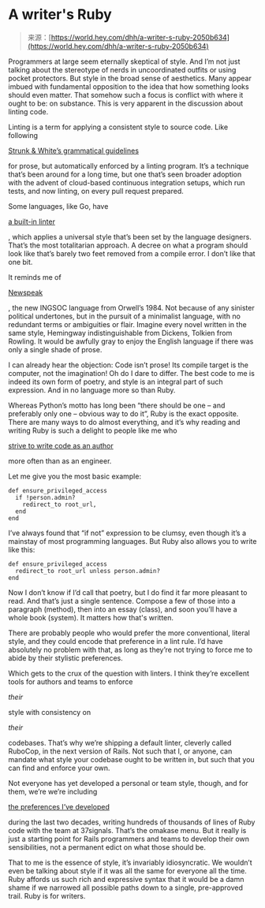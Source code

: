 <!--yml
category: 未分类
date: 2024-05-27 14:31:32
-->

# A writer's Ruby

> 来源：[https://world.hey.com/dhh/a-writer-s-ruby-2050b634](https://world.hey.com/dhh/a-writer-s-ruby-2050b634)

Programmers at large seem eternally skeptical of style. And I’m not just talking about the stereotype of nerds in uncoordinated outfits or using pocket protectors. But style in the broad sense of aesthetics. Many appear imbued with fundamental opposition to the idea that how something looks should even matter. That somehow such a focus is conflict with where it ought to be: on substance. This is very apparent in the discussion about linting code.

Linting is a term for applying a consistent style to source code. Like following

[Strunk & White’s grammatical guidelines](https://www.amazon.com/Elements-Style-Fourth-William-Strunk/dp/020530902X)

for prose, but automatically enforced by a linting program. It’s a technique that’s been around for a long time, but one that’s seen broader adoption with the advent of cloud-based continuous integration setups, which run tests, and now linting, on every pull request prepared.

Some languages, like Go, have

[a built-in linter](https://go.dev/blog/gofmt)

, which applies a universal style that’s been set by the language designers. That’s the most totalitarian approach. A decree on what a program should look like that’s barely two feet removed from a compile error. I don’t like that one bit.

It reminds me of

[Newspeak](https://bookanalysis.com/1984/newspeak/)

, the new INGSOC language from Orwell’s 1984\. Not because of any sinister political undertones, but in the pursuit of a minimalist language, with no redundant terms or ambiguities or flair. Imagine every novel written in the same style, Hemingway indistinguishable from Dickens, Tolkien from Rowling. It would be awfully gray to enjoy the English language if there was only a single shade of prose.

I can already hear the objection: Code isn’t prose! Its compile target is the computer, not the imagination! Oh do I dare to differ. The best code to me is indeed its own form of poetry, and style is an integral part of such expression. And in no language more so than Ruby.

Whereas Python’s motto has long been “there should be one – and preferably only one – obvious way to do it”, Ruby is the exact opposite. There are many ways to do almost everything, and it’s why reading and writing Ruby is such a delight to people like me who

[strive to write code as an author](https://www.youtube.com/watch?v=9LfmrkyP81M)

more often than as an engineer.

Let me give you the most basic example:

```
def ensure_privileged_access
  if !person.admin?
    redirect_to root_url,
  end
end
```

I’ve always found that “if not” expression to be clumsy, even though it’s a mainstay of most programming languages. But Ruby also allows you to write like this:

```
def ensure_privileged_access
  redirect_to root_url unless person.admin?
end
```

Now I don’t know if I’d call that poetry, but I do find it far more pleasant to read. And that’s just a single sentence. Compose a few of those into a paragraph (method), then into an essay (class), and soon you’ll have a whole book (system). It matters how that's written.

There are probably people who would prefer the more conventional, literal style, and they could encode that preference in a lint rule. I’d have absolutely no problem with that, as long as they’re not trying to force me to abide by their stylistic preferences.

Which gets to the crux of the question with linters. I think they’re excellent tools for authors and teams to enforce

*their*

style with consistency on

*their*

codebases. That’s why we’re shipping a default linter, cleverly called RuboCop, in the next version of Rails. Not such that I, or anyone, can mandate what style your codebase ought to be written in, but such that you can find and enforce your own.

Not everyone has yet developed a personal or team style, though, and for them, we’re we’re including

[the preferences I’ve developed](https://github.com/rails/rubocop-rails-omakase/)

during the last two decades, writing hundreds of thousands of lines of Ruby code with the team at 37signals. That’s the omakase menu. But it really is just a starting point for Rails programmers and teams to develop their own sensibilities, not a permanent edict on what those should be.

That to me is the essence of style, it’s invariably idiosyncratic. We wouldn’t even be talking about style if it was all the same for everyone all the time. Ruby affords us such rich and expressive syntax that it would be a damn shame if we narrowed all possible paths down to a single, pre-approved trail. Ruby is for writers.